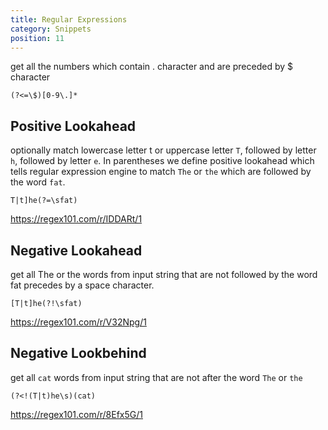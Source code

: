 ```yaml
---
title: Regular Expressions
category: Snippets
position: 11
---
```


get all the numbers which contain . character and are preceded by $ character

```
(?<=\$)[0-9\.]*
```

## Positive Lookahead

optionally match lowercase letter t or uppercase letter `T`, followed by letter
`h`, followed by letter `e`. In parentheses we define positive lookahead which
tells regular expression engine to match `The` or `the` which are followed by
the word `fat`.

```
T|t]he(?=\sfat)
```

<https://regex101.com/r/IDDARt/1>

## Negative Lookahead

get all The or the words from input string that are not followed by the word fat
precedes by a space character.

```
[T|t]he(?!\sfat)
```

<https://regex101.com/r/V32Npg/1>

## Negative Lookbehind

get all `cat` words from input string that are not after the word `The` or `the`

```
(?<!(T|t)he\s)(cat)
```

<https://regex101.com/r/8Efx5G/1>
